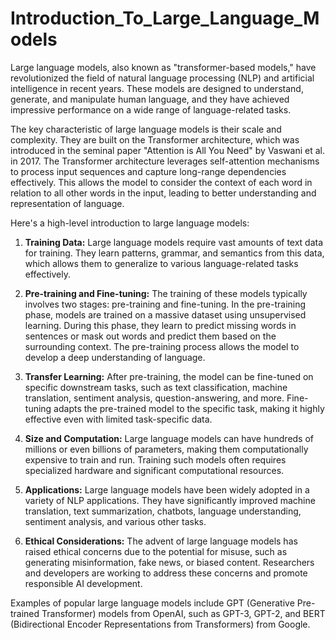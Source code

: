 # Introduction_To_Large_Language_Models
Large language models, also known as "transformer-based models," have revolutionized the field of natural language processing (NLP) and artificial intelligence in recent years. These models are designed to understand, generate, and manipulate human language, and they have achieved impressive performance on a wide range of language-related tasks.

The key characteristic of large language models is their scale and complexity. They are built on the Transformer architecture, which was introduced in the seminal paper "Attention is All You Need" by Vaswani et al. in 2017. The Transformer architecture leverages self-attention mechanisms to process input sequences and capture long-range dependencies effectively. This allows the model to consider the context of each word in relation to all other words in the input, leading to better understanding and representation of language.

Here's a high-level introduction to large language models:

1. **Training Data:** Large language models require vast amounts of text data for training. They learn patterns, grammar, and semantics from this data, which allows them to generalize to various language-related tasks effectively.

2. **Pre-training and Fine-tuning:** The training of these models typically involves two stages: pre-training and fine-tuning. In the pre-training phase, models are trained on a massive dataset using unsupervised learning. During this phase, they learn to predict missing words in sentences or mask out words and predict them based on the surrounding context. The pre-training process allows the model to develop a deep understanding of language.

3. **Transfer Learning:** After pre-training, the model can be fine-tuned on specific downstream tasks, such as text classification, machine translation, sentiment analysis, question-answering, and more. Fine-tuning adapts the pre-trained model to the specific task, making it highly effective even with limited task-specific data.

4. **Size and Computation:** Large language models can have hundreds of millions or even billions of parameters, making them computationally expensive to train and run. Training such models often requires specialized hardware and significant computational resources.

5. **Applications:** Large language models have been widely adopted in a variety of NLP applications. They have significantly improved machine translation, text summarization, chatbots, language understanding, sentiment analysis, and various other tasks.

6. **Ethical Considerations:** The advent of large language models has raised ethical concerns due to the potential for misuse, such as generating misinformation, fake news, or biased content. Researchers and developers are working to address these concerns and promote responsible AI development.

Examples of popular large language models include GPT (Generative Pre-trained Transformer) models from OpenAI, such as GPT-3, GPT-2, and BERT (Bidirectional Encoder Representations from Transformers) from Google.
